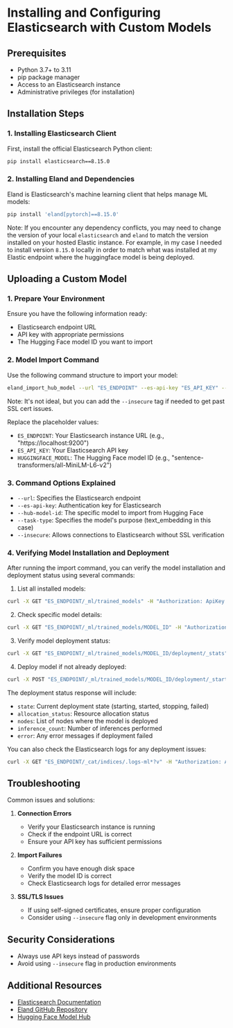 # Installing and Configuring Elasticsearch with Custom Models

## Prerequisites
- Python 3.7+ to 3.11
- pip package manager
- Access to an Elasticsearch instance
- Administrative privileges (for installation)

## Installation Steps

### 1. Installing Elasticsearch Client

First, install the official Elasticsearch Python client:

```bash
pip install elasticsearch==8.15.0
```

### 2. Installing Eland and Dependencies

Eland is Elasticsearch's machine learning client that helps manage ML models:

```bash
pip install 'eland[pytorch]==8.15.0'
```

Note: If you encounter any dependency conflicts, you may need to change the version of your local `elasticsearch` and `eland` to match the version installed on your hosted Elastic instance. For example, in my case I needed to install version `8.15.0` locally in order to match what was installed at my Elastic endpoint where the huggingface model is being deployed.

## Uploading a Custom Model

### 1. Prepare Your Environment

Ensure you have the following information ready:
- Elasticsearch endpoint URL
- API key with appropriate permissions
- The Hugging Face model ID you want to import

### 2. Model Import Command

Use the following command structure to import your model:

```bash
eland_import_hub_model --url "ES_ENDPOINT" --es-api-key "ES_API_KEY" --hub-model-id "HUGGINGFACE_MODEL" --task-type text_embedding
```

Note: It's not ideal, but you can add the `--insecure` tag if needed to get past SSL cert issues. 

Replace the placeholder values:
- `ES_ENDPOINT`: Your Elasticsearch instance URL (e.g., "https://localhost:9200")
- `ES_API_KEY`: Your Elasticsearch API key
- `HUGGINGFACE_MODEL`: The Hugging Face model ID (e.g., "sentence-transformers/all-MiniLM-L6-v2")

### 3. Command Options Explained

- `--url`: Specifies the Elasticsearch endpoint
- `--es-api-key`: Authentication key for Elasticsearch
- `--hub-model-id`: The specific model to import from Hugging Face
- `--task-type`: Specifies the model's purpose (text_embedding in this case)
- `--insecure`: Allows connections to Elasticsearch without SSL verification

### 4. Verifying Model Installation and Deployment

After running the import command, you can verify the model installation and deployment status using several commands:

1. List all installed models:
```bash
curl -X GET "ES_ENDPOINT/_ml/trained_models" -H "Authorization: ApiKey ES_API_KEY"
```

2. Check specific model details:
```bash
curl -X GET "ES_ENDPOINT/_ml/trained_models/MODEL_ID" -H "Authorization: ApiKey ES_API_KEY"
```

3. Verify model deployment status:
```bash
curl -X GET "ES_ENDPOINT/_ml/trained_models/MODEL_ID/deployment/_stats" -H "Authorization: ApiKey ES_API_KEY"
```

4. Deploy model if not already deployed:
```bash
curl -X POST "ES_ENDPOINT/_ml/trained_models/MODEL_ID/deployment/_start" -H "Authorization: ApiKey ES_API_KEY"
```

The deployment status response will include:
- `state`: Current deployment state (starting, started, stopping, failed)
- `allocation_status`: Resource allocation status
- `nodes`: List of nodes where the model is deployed
- `inference_count`: Number of inferences performed
- `error`: Any error messages if deployment failed

You can also check the Elasticsearch logs for any deployment issues:
```bash
curl -X GET "ES_ENDPOINT/_cat/indices/.logs-ml*?v" -H "Authorization: ApiKey ES_API_KEY"
```

## Troubleshooting

Common issues and solutions:

1. **Connection Errors**
   - Verify your Elasticsearch instance is running
   - Check if the endpoint URL is correct
   - Ensure your API key has sufficient permissions

2. **Import Failures**
   - Confirm you have enough disk space
   - Verify the model ID is correct
   - Check Elasticsearch logs for detailed error messages

3. **SSL/TLS Issues**
   - If using self-signed certificates, ensure proper configuration
   - Consider using `--insecure` flag only in development environments

## Security Considerations

- Always use API keys instead of passwords
- Avoid using `--insecure` flag in production environments

## Additional Resources

- [Elasticsearch Documentation](https://www.elastic.co/guide/index.html)
- [Eland GitHub Repository](https://github.com/elastic/eland)
- [Hugging Face Model Hub](https://huggingface.co/models)
